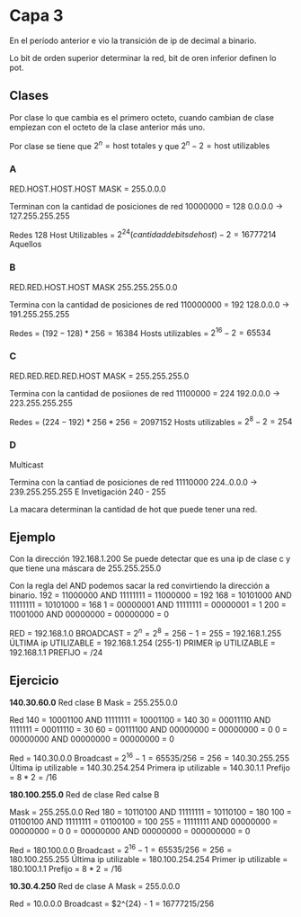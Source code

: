 # Capa 3
En el período anterior e vio la transición de ip de decimal a binario. 

Lo bit de orden superior determinar la red, bit de oren inferior definen lo pot.

## Clases
Por clase lo que cambia es el primero octeto, cuando cambian de clase empiezan con el octeto de la clase anterior más uno.

Por clase se tiene que $2^n = \text{host totales}$ y que $2^n - 2 = \text{host utilizables}$
### A
RED.HOST.HOST.HOST
MASK = 255.0.0.0

Terminan con la cantidad de posiciones de red
10000000 = 128
0.0.0.0 -> 127.255.255.255

Redes 128
Host Utilizables = $2^24 (cantidad de bits de host) - 2 = 16777214$
Aquellos 
### B
RED.RED.HOST.HOST
MASK 255.255.255.0.0

Termina con la cantidad de posiciones de red 110000000 = 192
128.0.0.0 -> 191.255.255.255

Redes = $(192-128) * 256 = 16384$
Hosts utilizables = $2^{16} - 2 = 65534$
### C
RED.RED.RED.RED.HOST
MASK = 255.255.255.0

Termina con la cantidad de posiiones de red 11100000 = 224
192.0.0.0 -> 223.255.255.255

Redes = $(224-192) * 256 * 256 = 2097152$
Hosts utilizables = $2^8 - 2 = 254$
### D
Multicast

Termina con la cantiad de posiciones de red 11110000
224..0.0.0 -> 239.255.255.255
E 
Invetigación
240 - 255

La macara determinan la cantidad de hot que puede tener una red.

## Ejemplo
Con la dirección 192.168.1.200
Se puede detectar que es una ip de clase c y que tiene una máscara de 255.255.255.0

Con la regla del AND podemos sacar la red convirtiendo la dirección a binario.
192 = 11000000 AND 11111111 = 11000000 = 192
168 = 10101000 AND 11111111 = 10101000 = 168
1 = 00000001 AND 11111111 = 00000001 = 1
200 = 11001000 AND 00000000 = 00000000 = 0

RED = 192.168.1.0
BROADCAST = $2^n = 2^8 = 256 - 1 = 255$ = 192.168.1.255
ÚLTIMA ip UTILIZABLE = 192.168.1.254 (255-1)
PRIMER ip UTILIZABLE = 192.168.1.1
PREFIJO = /24 

## Ejercicio
**140.30.60.0**
Red clase B
Mask = 255.255.0.0

Red
140 = 10001100 AND 11111111 = 10001100 = 140
30 = 00011110 AND 1111111 = 00011110 = 30
60 = 00111100 AND 00000000 = 00000000 = 0
0 = 00000000 AND 00000000 = 00000000 = 0

Red = 140.30.0.0
Broadcast = $2^16 - 1 = 65535/256 = 256 = 140.30.255.255$
Última ip utilizable = 140.30.254.254
Primera ip utilizable = 140.30.1.1
Prefijo = $8*2 = /16$

**180.100.255.0**
Red de clase 
Red calse B

Mask = 255.255.0.0
Red
180 = 10110100 AND 11111111 = 10110100 = 180
100 = 01100100 AND 11111111 = 01100100 = 100
255 = 11111111 AND 00000000 = 00000000 = 0
0 = 00000000 AND 00000000 = 000000000 = 0

Red = 180.100.0.0
Broadcast = $2^{16} - 1 = 65535/256 = 256 = 180.100.255.255$
Última ip utilizable = 180.100.254.254
Primer ip utilizable = 180.100.1.1
Prefijo = $8*2 = /16$

**10.30.4.250**
Red de clase A
Mask = 255.0.0.0

Red = 10.0.0.0
Broadcast = $2^{24} - 1 = 16777215/256